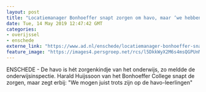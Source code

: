 ```yaml
---
layout: post
title: "Locatiemanager Bonhoeffer snapt zorgen om havo, maar ‘we hebben goud in handen'"
date: Tue, 14 May 2019 12:47:42 GMT
categories: 
- overijssel 
- enschede 
externe_link: "https://www.ad.nl/enschede/locatiemanager-bonhoeffer-snapt-zorgen-om-havo-maar-we-hebben-goud-in-handen~a5675cda/"
feature_image: "https://images4.persgroep.net/rcs/l5DkkWyX2M6s4msQGPUnM1QBMoQ/diocontent/148253127/_fitwidth/400/?appId=21791a8992982cd8da851550a453bd7f&quality=0.7"
---
```


ENSCHEDE - De havo is hét zorgenkindje van het onderwijs, zo meldde de onderwijsinspectie. Harald Huijssoon van het Bonhoeffer College snapt de zorgen, maar zegt erbij: "We mogen juist trots zijn op de havo-leerlingen"

